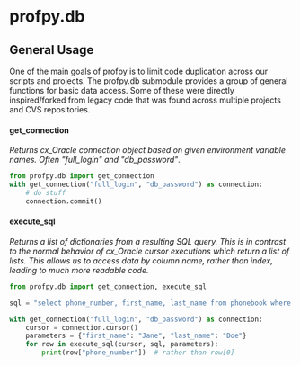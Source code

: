 # profpy.db

## General Usage
One of the main goals of profpy is to limit code duplication across our scripts and projects. The profpy.db submodule
provides a group of general functions for basic data access. Some of these were directly inspired/forked from legacy code
that was found across multiple projects and CVS repositories. 

#### get_connection
<i>Returns cx_Oracle connection object based on given environment variable names. Often "full_login" and "db_password"</i>.
```python
from profpy.db import get_connection
with get_connection("full_login", "db_password") as connection:
    # do stuff
    connection.commit()
```

#### execute_sql
<i>Returns a list of dictionaries from a resulting SQL query. This is in contrast to the normal behavior of cx_Oracle cursor
executions which return a list of lists. This allows us to access data by column name, rather than index, leading to much more readable code.</i>
```python
from profpy.db import get_connection, execute_sql

sql = "select phone_number, first_name, last_name from phonebook where last_name=:last_name and first_name=:first_name"

with get_connection("full_login", "db_password") as connection:
    cursor = connection.cursor()
    parameters = {"first_name": "Jane", "last_name": "Doe"}
    for row in execute_sql(cursor, sql, parameters):
        print(row["phone_number"])  # rather than row[0]
```